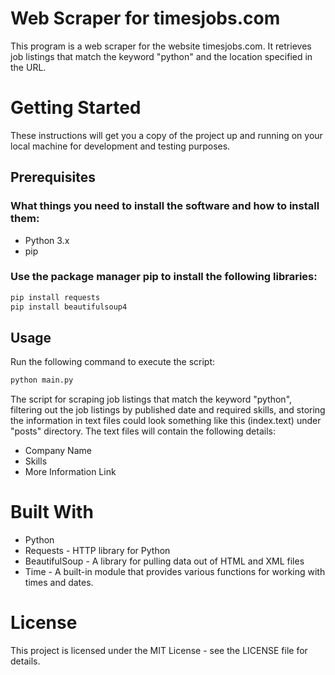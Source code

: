 # Web Scraper for timesjobs.com
This program is a web scraper for the website timesjobs.com. It retrieves job listings that match the keyword "python" and the location specified in the URL.

# Getting Started
These instructions will get you a copy of the project up and running on your local machine for development and testing purposes.

## Prerequisites
### What things you need to install the software and how to install them:

* Python 3.x
* pip

### Use the package manager pip to install the following libraries:

``` py
pip install requests
pip install beautifulsoup4
```

## Usage
Run the following command to execute the script:

``` py
python main.py
```

The script for scraping job listings that match the keyword "python", filtering out the job listings by published date and required skills, and storing the information in text files could look something like this (index.text) under "posts" directory. The text files will contain the following details:

* Company Name
* Skills
* More Information Link

# Built With

* Python
* Requests - HTTP library for Python
* BeautifulSoup - A library for pulling data out of HTML and XML files
* Time -  A built-in module that provides various functions for working with times and dates.

# License
This project is licensed under the MIT License - see the LICENSE file for details.






